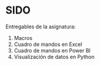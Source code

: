 # SIDO
Entregables de la asignatura:
1) Macros
2) Cuadro de mandos en Excel
3) Cuadro de mandos en Power BI
4) Visualización de datos en Python
